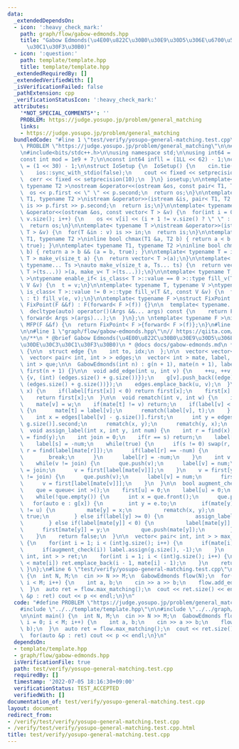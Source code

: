 ```yaml
---
data:
  _extendedDependsOn:
  - icon: ':heavy_check_mark:'
    path: graph/flow/gabow-edmonds.hpp
    title: "Gabow Edmonds(\u4E00\u822C\u30B0\u30E9\u30D5\u306E\u6700\u5927\u30DE\u30C3\
      \u30C1\u30F3\u30B0)"
  - icon: ':question:'
    path: template/template.hpp
    title: template/template.hpp
  _extendedRequiredBy: []
  _extendedVerifiedWith: []
  _isVerificationFailed: false
  _pathExtension: cpp
  _verificationStatusIcon: ':heavy_check_mark:'
  attributes:
    '*NOT_SPECIAL_COMMENTS*': ''
    PROBLEM: https://judge.yosupo.jp/problem/general_matching
    links:
    - https://judge.yosupo.jp/problem/general_matching
  bundledCode: "#line 1 \"test/verify/yosupo-general-matching.test.cpp\"\n#define\
    \ PROBLEM \"https://judge.yosupo.jp/problem/general_matching\"\n\n#line 1 \"template/template.hpp\"\
    \n#include<bits/stdc++.h>\n\nusing namespace std;\n\nusing int64 = long long;\n\
    const int mod = 1e9 + 7;\n\nconst int64 infll = (1LL << 62) - 1;\nconst int inf\
    \ = (1 << 30) - 1;\n\nstruct IoSetup {\n  IoSetup() {\n    cin.tie(nullptr);\n\
    \    ios::sync_with_stdio(false);\n    cout << fixed << setprecision(10);\n  \
    \  cerr << fixed << setprecision(10);\n  }\n} iosetup;\n\ntemplate< typename T1,\
    \ typename T2 >\nostream &operator<<(ostream &os, const pair< T1, T2 >& p) {\n\
    \  os << p.first << \" \" << p.second;\n  return os;\n}\n\ntemplate< typename\
    \ T1, typename T2 >\nistream &operator>>(istream &is, pair< T1, T2 > &p) {\n \
    \ is >> p.first >> p.second;\n  return is;\n}\n\ntemplate< typename T >\nostream\
    \ &operator<<(ostream &os, const vector< T > &v) {\n  for(int i = 0; i < (int)\
    \ v.size(); i++) {\n    os << v[i] << (i + 1 != v.size() ? \" \" : \"\");\n  }\n\
    \  return os;\n}\n\ntemplate< typename T >\nistream &operator>>(istream &is, vector<\
    \ T > &v) {\n  for(T &in : v) is >> in;\n  return is;\n}\n\ntemplate< typename\
    \ T1, typename T2 >\ninline bool chmax(T1 &a, T2 b) { return a < b && (a = b,\
    \ true); }\n\ntemplate< typename T1, typename T2 >\ninline bool chmin(T1 &a, T2\
    \ b) { return a > b && (a = b, true); }\n\ntemplate< typename T = int64 >\nvector<\
    \ T > make_v(size_t a) {\n  return vector< T >(a);\n}\n\ntemplate< typename T,\
    \ typename... Ts >\nauto make_v(size_t a, Ts... ts) {\n  return vector< decltype(make_v<\
    \ T >(ts...)) >(a, make_v< T >(ts...));\n}\n\ntemplate< typename T, typename V\
    \ >\ntypename enable_if< is_class< T >::value == 0 >::type fill_v(T &t, const\
    \ V &v) {\n  t = v;\n}\n\ntemplate< typename T, typename V >\ntypename enable_if<\
    \ is_class< T >::value != 0 >::type fill_v(T &t, const V &v) {\n  for(auto &e\
    \ : t) fill_v(e, v);\n}\n\ntemplate< typename F >\nstruct FixPoint : F {\n  explicit\
    \ FixPoint(F &&f) : F(forward< F >(f)) {}\n\n  template< typename... Args >\n\
    \  decltype(auto) operator()(Args &&... args) const {\n    return F::operator()(*this,\
    \ forward< Args >(args)...);\n  }\n};\n \ntemplate< typename F >\ninline decltype(auto)\
    \ MFP(F &&f) {\n  return FixPoint< F >{forward< F >(f)};\n}\n#line 4 \"test/verify/yosupo-general-matching.test.cpp\"\
    \n\n#line 1 \"graph/flow/gabow-edmonds.hpp\"\n// https://qiita.com/Kutimoti_T/items/5b579773e0a24d650bdf\n\
    \n/**\n * @brief Gabow Edmonds(\u4E00\u822C\u30B0\u30E9\u30D5\u306E\u6700\u5927\
    \u30DE\u30C3\u30C1\u30F3\u30B0)\n * @docs docs/gabow-edmonds.md\n */\nstruct GabowEdmonds\
    \ {\n\n  struct edge {\n    int to, idx;\n  };\n\n  vector< vector< edge > > g;\n\
    \  vector< pair< int, int > > edges;\n  vector< int > mate, label, first;\n  queue<\
    \ int > que;\n\n  GabowEdmonds(int n) : g(n + 1), mate(n + 1), label(n + 1, -1),\
    \ first(n + 1) {}\n\n  void add_edge(int u, int v) {\n    ++u, ++v;\n    g[u].push_back((edge)\
    \ {v, (int) (edges.size() + g.size())});\n    g[v].push_back((edge) {u, (int)\
    \ (edges.size() + g.size())});\n    edges.emplace_back(u, v);\n  }\n\n  int find(int\
    \ x) {\n    if(label[first[x]] < 0) return first[x];\n    first[x] = find(first[x]);\n\
    \    return first[x];\n  }\n\n  void rematch(int v, int w) {\n    int t = mate[v];\n\
    \    mate[v] = w;\n    if(mate[t] != v) return;\n    if(label[v] < (int)g.size())\
    \ {\n      mate[t] = label[v];\n      rematch(label[v], t);\n    } else {\n  \
    \    int x = edges[label[v] - g.size()].first;\n      int y = edges[label[v] -\
    \ g.size()].second;\n      rematch(x, y);\n      rematch(y, x);\n    }\n  }\n\n\
    \  void assign_label(int x, int y, int num) {\n    int r = find(x);\n    int s\
    \ = find(y);\n    int join = 0;\n    if(r == s) return;\n    label[r] = -num;\n\
    \    label[s] = -num;\n    while(true) {\n      if(s != 0) swap(r, s);\n     \
    \ r = find(label[mate[r]]);\n      if(label[r] == -num) {\n        join = r;\n\
    \        break;\n      }\n      label[r] = -num;\n    }\n    int v = first[x];\n\
    \    while(v != join) {\n      que.push(v);\n      label[v] = num;\n      first[v]\
    \ = join;\n      v = first[label[mate[v]]];\n    }\n    v = first[y];\n    while(v\
    \ != join) {\n      que.push(v);\n      label[v] = num;\n      first[v] = join;\n\
    \      v = first[label[mate[v]]];\n    }\n  }\n\n  bool augment_check(int u) {\n\
    \    que = queue< int >();\n    first[u] = 0;\n    label[u] = 0;\n    que.push(u);\n\
    \    while(!que.empty()) {\n      int x = que.front();\n      que.pop();\n   \
    \   for(auto e : g[x]) {\n        int y = e.to;\n        if(mate[y] == 0 && y\
    \ != u) {\n          mate[y] = x;\n          rematch(x, y);\n          return\
    \ true;\n        } else if(label[y] >= 0) {\n          assign_label(x, y, e.idx);\n\
    \        } else if(label[mate[y]] < 0) {\n          label[mate[y]] = x;\n    \
    \      first[mate[y]] = y;\n          que.push(mate[y]);\n        }\n      }\n\
    \    }\n    return false;\n  }\n\n  vector< pair< int, int > > max_matching()\
    \ {\n    for(int i = 1; i < (int)g.size(); i++) {\n      if(mate[i] != 0) continue;\n\
    \      if(augment_check(i)) label.assign(g.size(), -1);\n    }\n    vector< pair<\
    \ int, int > > ret;\n    for(int i = 1; i < (int)g.size(); i++) {\n      if(i\
    \ < mate[i]) ret.emplace_back(i - 1, mate[i] - 1);\n    }\n    return ret;\n \
    \ }\n};\n#line 6 \"test/verify/yosupo-general-matching.test.cpp\"\n\nint main()\
    \ {\n  int N, M;\n  cin >> N >> M;\n  GabowEdmonds flow(N);\n  for(int i = 0;\
    \ i < M; i++) {\n    int a, b;\n    cin >> a >> b;\n    flow.add_edge(a, b);\n\
    \  }\n  auto ret = flow.max_matching();\n  cout << ret.size() << endl;\n  for(auto\
    \ &p : ret) cout << p << endl;\n}\n"
  code: "#define PROBLEM \"https://judge.yosupo.jp/problem/general_matching\"\n\n\
    #include \"../../template/template.hpp\"\n\n#include \"../../graph/flow/gabow-edmonds.hpp\"\
    \n\nint main() {\n  int N, M;\n  cin >> N >> M;\n  GabowEdmonds flow(N);\n  for(int\
    \ i = 0; i < M; i++) {\n    int a, b;\n    cin >> a >> b;\n    flow.add_edge(a,\
    \ b);\n  }\n  auto ret = flow.max_matching();\n  cout << ret.size() << endl;\n\
    \  for(auto &p : ret) cout << p << endl;\n}\n"
  dependsOn:
  - template/template.hpp
  - graph/flow/gabow-edmonds.hpp
  isVerificationFile: true
  path: test/verify/yosupo-general-matching.test.cpp
  requiredBy: []
  timestamp: '2022-07-05 18:16:30+09:00'
  verificationStatus: TEST_ACCEPTED
  verifiedWith: []
documentation_of: test/verify/yosupo-general-matching.test.cpp
layout: document
redirect_from:
- /verify/test/verify/yosupo-general-matching.test.cpp
- /verify/test/verify/yosupo-general-matching.test.cpp.html
title: test/verify/yosupo-general-matching.test.cpp
---
```

